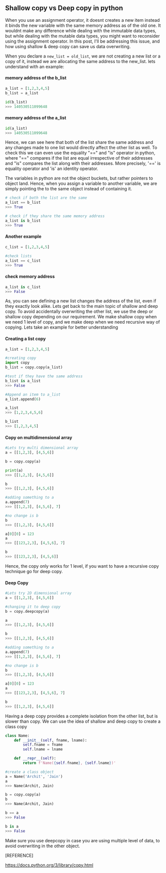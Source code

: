 ## Shallow copy vs Deep copy in python

When you use an assignment operator, it doesnt creates a new item instead it binds the new variable with the same memory address as of the old one. It wouldnt make any difference while dealing with the immutable data types, but while dealing with the mutable data types, you might want to reconsider using the assignment operator. In this post, I'll be addressing this issue, and how using shallow & deep copy can save us data overwriting. 

When you declare a ```new_list = old_list```, we are not creating a new list or a copy of it, instead we are allocating the same address to the new_list. lets understand with an example:

#### memory address of the b_list

```python
a_list = [1,2,3,4,5]
b_list = a_list

id(b_list)  
>>> 140530511099648
```

#### memory address of the a_list

```python
id(a_list)
>>> 140530511099648
```

Hence, we can see here that both of the list share the same address and any changes made to one list would directly affect the other list as well. To check this we can even use the equality "==" and "is" operator in python, where "==" compares if the list are equal irrespective of their addresses and "is" compares the list along with their addresses. More precisely, '==' is equality operator and 'is' an identity operator.

The variables in python are not the object buckets, but rather pointers to object land. Hence, when you assign a variable to another variable, we are simply pointing the to the same object instead of containing it.
```python
# check if both the list are the same
a_list == b_list
>>> True
```

```python
# check if they share the same memory address
a_list is b_list
>>> True
```

#### Another example 

```python
c_list = [1,2,3,4,5]
```

```python
#check lists
a_list == c_list
>>> True
```

#### check memory address
```python
a_list is c_list
>>> False
```

As, you can see defining a new list changes the address of the list, even if they exactly look alike. Lets get back to the main topic of shallow and deep copy. To avoid accidentally overwriting the other list, we use the deep or shallow copy depending on our requirement. We make shallow copy when we need 1 level of copy, and we make deep when we need recursive way of copying. Lets take an example for better understanding

#### Creating a list copy
```python
a_list = [1,2,3,4,5]

#creating copy
import copy
b_list = copy.copy(a_list)

#test if they have the same address
b_list is a_list
>>> False
```

```python
#Append an item to a_list
a_list.append(6)

a_list
>>> [1,2,3,4,5,6]
```
```python
b_list
>>> [1,2,3,4,5]
```

#### Copy on multidimensional array
```python
#Lets try multi dimensional array
a = [[1,2,3], [4,5,6]]

b = copy.copy(a)

print(a)
>>> [[1,2,3], [4,5,6]]
```
```python
b
>>> [[1,2,3], [4,5,6]]
```
```python
#adding something to a
a.append(7)
>>> [[1,2,3], [4,5,6], 7]
```
```python
#no change is b
b
>>> [[1,2,3], [4,5,6]]
```
```python
a[0][0] = 123
a
>>> [[123,2,3], [4,5,6], 7]
```
```python
b
>>> [[123,2,3], [4,5,6]]
```

Hence, the copy only works for 1 level, if you want to have a recursive copy technique go for deep copy.
#### Deep Copy
```python
#Lets try 2D dimensional array
a = [[1,2,3], [4,5,6]]

#changing it to deep copy
b = copy.deepcopy(a)

a
>>> [[1,2,3], [4,5,6]]
```
```python
b
>>> [[1,2,3], [4,5,6]]
```
```python
#adding something to a
a.append(7)
>>> [[1,2,3], [4,5,6], 7]
```
```python
#no change is b
b
>>> [[1,2,3], [4,5,6]]
```

```python
a[0][0] = 123
a
>>> [[123,2,3], [4,5,6], 7]
```

```python
b
>>> [[1,2,3], [4,5,6]]
```

Having a deep copy provides a complete isolation from the other list, but is slower than copy. We can use the idea of shallow and deep copy to create a class copy
```python
class Name:
    def __init__(self, fname, lname):
        self.fname = fname
        self.lname = lname

    def __repr__(self):
        return f'Name({self.fname}, {self.lname})'

#create a class object
a = Name('Archit', 'Jain')
a
>>> Name(Archit, Jain)
```

```python
b = copy.copy(a)
b
>>> Name(Archit, Jain)
```

```python
b == a
>>> False
```

```python
b is a
>>> False
```
Make sure you use deepcopy in case you are using multiple level of data, to avoid overwriting in the other object.

[REFERENCE]

https://docs.python.org/3/library/copy.html
